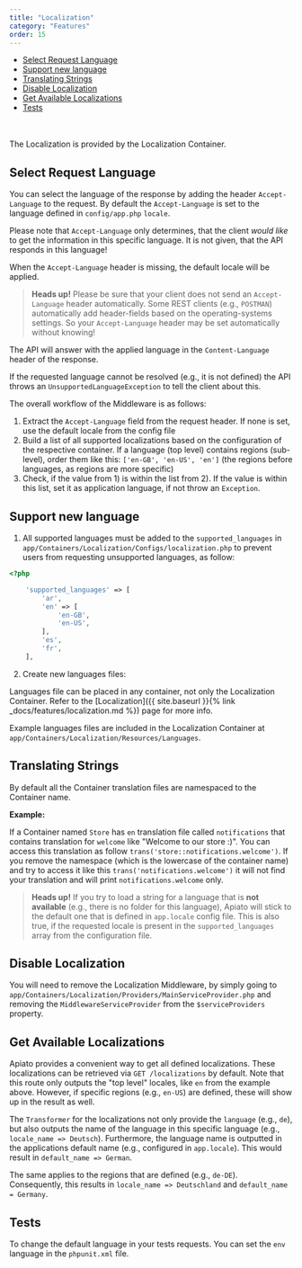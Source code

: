 ```yaml
---
title: "Localization"
category: "Features"
order: 15
---
```


- [Select Request Language](#select-request-language)
- [Support new language](#support-new-language)
- [Translating Strings](#namespaces)
- [Disable Localization](#disable-localization)
- [Get Available Localizations](#get-available-localizations)
- [Tests](#tests)

<br>
<br>
The Localization is provided by the Localization Container.
<br>

<a name="select-request-language"></a>

## Select Request Language

You can select the language of the response by adding the header `Accept-Language` to the request. By default the 
`Accept-Language` is set to the language defined in `config/app.php` `locale`. 

Please note that `Accept-Language` only determines, that the client _would like_ to get the information in this specific
language. It is not given, that the API responds in this language!

When the `Accept-Language` header is missing, the default locale will be applied.

> **Heads up!**
> Please be sure that your client does not send an `Accept-Language` header automatically. Some REST clients 
(e.g., `POSTMAN`) automatically add header-fields based on the operating-systems settings. So your `Accept-Language` header
may be set automatically without knowing!

The API will answer with the applied language in the `Content-Language` header of the response.

If the requested language cannot be resolved (e.g., it is not defined) the API throws an `UnsupportedLanguageException` to tell 
the client about this.

The overall workflow of the Middleware is as follows:
1) Extract the `Accept-Language` field from the request header. If none is set, use the default locale from the config file
2) Build a list of all supported localizations based on the configuration of the respective container. If a language 
(top level) contains regions (sub-level), order them like this: `['en-GB', 'en-US', 'en']` (the regions before languages, 
as regions are more specific)
3) Check, if the value from 1) is within the list from 2). If the value is within this list, set it as application language, 
if not throw an `Exception`.

<a name="support-new-language"></a>

## Support new language

1. All supported languages must be added to the `supported_languages` in `app/Containers/Localization/Configs/localization.php` 
to prevent users from requesting unsupported languages, as follow:

```php
<?php

    'supported_languages' => [
        'ar',
        'en' => [
            'en-GB',
            'en-US',
        ],
        'es',
        'fr',
    ],
```

2. Create new languages files:

Languages file can be placed in any container, not only the Localization Container. Refer to the [Localization]({{ site.baseurl }}{% link _docs/features/localization.md %}) 
page for more info.

Example languages files are included in the Localization Container at `app/Containers/Localization/Resources/Languages`.

<a name="namespaces"></a>

## Translating Strings

By default all the Container translation files are namespaced to the Container name.

**Example:**

If a Container named `Store` has `en` translation file called `notifications` that contains translation for `welcome` 
like "Welcome to our store :)". You can access this translation as follow `trans('store::notifications.welcome')`. If 
you remove the namespace (which is the lowercase of the container name) and try to access it like this 
`trans('notifications.welcome')` it will not find your translation and will print `notifications.welcome` only.

> **Heads up!**
> If you try to load a string for a language that is **not available** (e.g., there is no folder for this language), Apiato 
will stick to the default one that is defined in `app.locale` config file. This is also true, if the requested locale 
is present in the `supported_languages` array from the configuration file.

<a name="disable-localization"></a>

## Disable Localization

You will need to remove the Localization Middleware, by simply going to `app/Containers/Localization/Providers/MainServiceProvider.php` 
and removing the `MiddlewareServiceProvider` from the `$serviceProviders` property.

<a name="get-available-localizations"></a>

## Get Available Localizations

Apiato provides a convenient way to get all defined localizations. These localizations can be retrieved via `GET /localizations` 
by default. Note that this route only outputs the "top level" locales, like `en` from the example above. However, if 
specific regions (e.g., `en-US`) are defined, these will show up in the result as well.

The `Transformer` for the localizations not only provide the `language` (e.g., `de`), but also outputs the name of the 
language in this specific language (e.g., `locale_name => Deutsch`). Furthermore, the language name is outputted in the 
applications default name (e.g., configured in `app.locale`). This would result in `default_name => German`.
 
The same applies to the regions that are defined (e.g., `de-DE`). Consequently, this results in `locale_name => Deutschland` 
and `default_name = Germany`.

<a name="tests"></a>

## Tests

To change the default language in your tests requests. You can set the `env` language in the `phpunit.xml` file.
